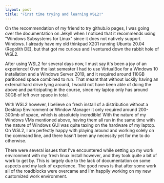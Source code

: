 ```yaml
---
layout: post
title: "First time trying and learning WSL2!"
---
```

On the recommendation of my friend to try github.io pages, I was going over the documentation on Jekyll when I noticed that it recommends using "Windows Subsystems for Linux" since it does not natively support Windows. I already have my old thinkpad X201 running Ubuntu 20.04 (Regolith DE), but that got me curious and I ventured down the rabbit hole of WSL2.

After using WSL2 for several days now, I must say it's been a joy of an experience! Over the last semester I had to use VirtualBox for a Windows 10 installation and a Windows Server 2019, and it required around 110GB paritioned space combined to run. That meant that without luckily having an external hard drive lying around, I would not have been able of doing the above and participating in the course, since my laptop only has around 30GB of left over space in total.

With WSL2 however, I believe on fresh install of a distribution without a Desktop Environment or Window Manager it only required around 200-300mb of space, which is absolutely incredible! With the nature of my Windows VMs mentioned above, having them all run in the same time with the nature of Windows GUI was quite taxing on the hardware of my laptop. On WSL2, I am perfectly happy with playing around and working solely on the command line, and there hasn't been any necessity yet for me to do otherwise.

There were several issues that I've encountered while setting up my work environment with my fresh linux install however, and they took quite a bit of work to get by. This is largely due to the lack of documentation on some aspects and my lack of experience. The good news is that after some work all of the roadblocks were overcame and I'm happily working on my new customized work environment.


